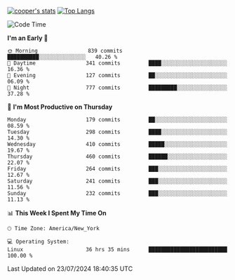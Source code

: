 [![cooper's stats](https://github-readme-stats-l2ak-km2n59e3j-coopjzs-projects.vercel.app/api?username=coopjz&count_private=true)](https://github.com/coopjz/github-readme-stats)
[![Top Langs](https://github-readme-stats-l2ak-km2n59e3j-coopjzs-projects.vercel.app/api/top-langs/?username=coopjz&count_private=true&langs_count=8&layout=compact&&hide=C)](https://github.com/coopjz/github-readme-stats)
<!--START_SECTION:waka-->
![Code Time](http://img.shields.io/badge/Code%20Time-124%20hrs%2047%20mins-blue)

**I'm an Early 🐤** 

```text
🌞 Morning                839 commits         ██████████░░░░░░░░░░░░░░░   40.26 % 
🌆 Daytime                341 commits         ████░░░░░░░░░░░░░░░░░░░░░   16.36 % 
🌃 Evening                127 commits         ██░░░░░░░░░░░░░░░░░░░░░░░   06.09 % 
🌙 Night                  777 commits         █████████░░░░░░░░░░░░░░░░   37.28 % 
```
📅 **I'm Most Productive on Thursday** 

```text
Monday                   179 commits         ██░░░░░░░░░░░░░░░░░░░░░░░   08.59 % 
Tuesday                  298 commits         ████░░░░░░░░░░░░░░░░░░░░░   14.30 % 
Wednesday                410 commits         █████░░░░░░░░░░░░░░░░░░░░   19.67 % 
Thursday                 460 commits         ██████░░░░░░░░░░░░░░░░░░░   22.07 % 
Friday                   264 commits         ███░░░░░░░░░░░░░░░░░░░░░░   12.67 % 
Saturday                 241 commits         ███░░░░░░░░░░░░░░░░░░░░░░   11.56 % 
Sunday                   232 commits         ███░░░░░░░░░░░░░░░░░░░░░░   11.13 % 
```


📊 **This Week I Spent My Time On** 

```text
🕑︎ Time Zone: America/New_York

💻 Operating System: 
Linux                    36 hrs 35 mins      █████████████████████████   100.00 % 
```


 Last Updated on 23/07/2024 18:40:35 UTC
<!--END_SECTION:waka-->
